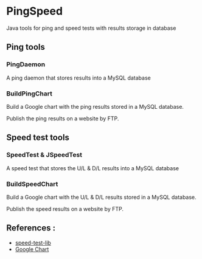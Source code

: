 # PingSpeed
Java tools for ping and speed tests with results storage in database

## Ping tools
### PingDaemon
A ping daemon that stores results into a MySQL database

### BuildPingChart
Build a Google chart with the ping results stored in a MySQL database.

Publish the ping results on a website by FTP.

## Speed test tools
### SpeedTest & JSpeedTest
A speed test that stores the U/L & D/L results into a MySQL database

### BuildSpeedChart
Build a Google chart with the U/L & D/L results stored in a MySQL database.

Publish the speed results on a website by FTP.

## References :
* [speed-test-lib](https://github.com/bertrandmartel/speed-test-lib)
* [Google Chart](https://developers.google.com/chart/interactive/docs/gallery/columnchart)
